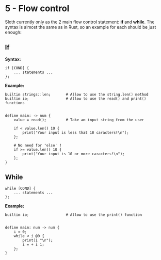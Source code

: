 # 5 - Flow control

Sloth currently only as the 2 main flow control statement: **if** and **while**. The syntax is almost the same as in Rust, so an example for each should be just enough:

## If

**Syntax:**
```
if [COND] {
    ... statements ...
};
```
  
**Example:**
```
builtin strings::len;       # Allow to use the string.len() method
builtin io;                 # Allow to use the read() and print() functions


define main: -> num {
    value = read();         # Take an input string from the user

    if < value.len() 10 {
        print("Your input is less that 10 caracters!\n");
    };

    # No need for 'else' !
    if >= value.len() 10 {
        print("Your input is 10 or more caracters!\n");
    };
}
```

## While
```
while [COND] {
    ... statements ...
};
```
  
**Example:**
```
builtin io;                 # Allow to use the print() function


define main: num -> num {
    i = 0;
    while < i @0 {
        print(i "\n");
        i = + i 1;
    };
}
```